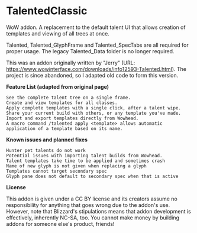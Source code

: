 # TalentedClassic
WoW addon. A replacement to the default talent UI that allows creation of templates and viewing of all trees at once.

Talented, Talented_GlyphFrame and Talented_SpecTabs are all required for proper usage. The legacy Talented_Data folder is no longer required.

This was an addon originally written by "Jerry" (URL: https://www.wowinterface.com/downloads/info12593-Talented.html). The project is since abandoned, so I adapted old code to form this version.

**Feature List (adapted from original page)**

    See the complete talent tree on a single frame.
    Create and view templates for all classes.
    Apply complete templates with a single click, after a talent wipe.
    Share your current build with others, or any template you've made.
    Import and export templates directly from Wowhead.
    A macro command /talented apply <template> allows automatic application of a template based on its name.

**Known issues and planned fixes**

    Hunter pet talents do not work
    Potential issues with importing talent builds from Wowhead.
    Talent templates take time to be applied and sometimes crash
    Name of new glyph is not given when replacing a glyph
    Templates cannot target secondary spec
    Glyph pane does not default to secondary spec when that is active

**License**

This addon is given under a CC BY license and its creators assume no responsibility for anything that goes wrong due to the addon's use. However, note that Blizzard's stipulations means that addon development is effectively, inherently NC-SA, too. You cannot make money by building addons for someone else's product, friends!
